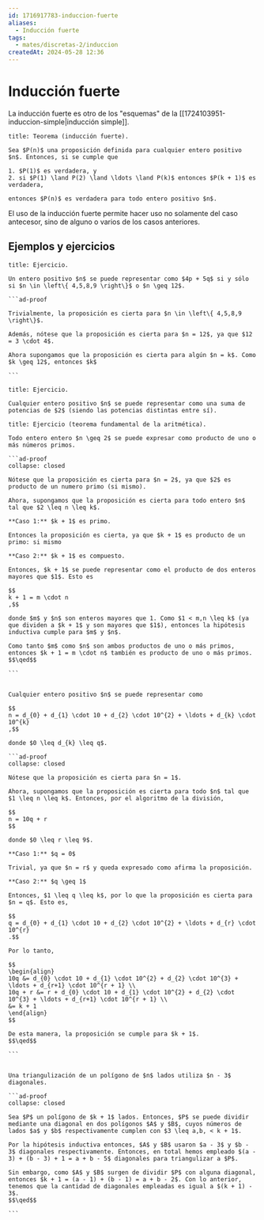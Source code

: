 ```yaml
---
id: 1716917783-induccion-fuerte
aliases:
  - Inducción fuerte
tags:
  - mates/discretas-2/induccion
createdAt: 2024-05-28 12:36
---
```


# Inducción fuerte

La inducción fuerte es otro de los "esquemas" de la [[1724103951-induccion-simple|inducción simple]].

```ad-theorem
title: Teorema (inducción fuerte).

Sea $P(n)$ una proposición definida para cualquier entero positivo $n$. Entonces, si se cumple que

1. $P(1)$ es verdadera, y
2. si $P(1) \land P(2) \land \ldots \land P(k)$ entonces $P(k + 1)$ es verdadera,

entonces $P(n)$ es verdadera para todo entero positivo $n$.

```

El uso de la inducción fuerte permite hacer uso no solamente del caso antecesor, sino de alguno o varios de los casos anteriores.

## Ejemplos y ejercicios

````ad-exercise
title: Ejercicio.

Un entero positivo $n$ se puede representar como $4p + 5q$ si y sólo si $n \in \left\{ 4,5,8,9 \right\}$ o $n \geq 12$.

```ad-proof

Trivialmente, la proposición es cierta para $n \in \left\{ 4,5,8,9 \right\}$.

Además, nótese que la proposición es cierta para $n = 12$, ya que $12 = 3 \cdot 4$.

Ahora supongamos que la proposición es cierta para algún $n = k$. Como $k \geq 12$, entonces $k$ 

```

````

```ad-exercise
title: Ejercicio.

Cualquier entero positivo $n$ se puede representar como una suma de potencias de $2$ (siendo las potencias distintas entre sí).

```

````ad-exercise
title: Ejercicio (teorema fundamental de la aritmética).

Todo entero entero $n \geq 2$ se puede expresar como producto de uno o más números primos.

```ad-proof
collapse: closed

Nótese que la proposición es cierta para $n = 2$, ya que $2$ es producto de un numero primo (si mismo).

Ahora, supongamos que la proposición es cierta para todo entero $n$ tal que $2 \leq n \leq k$.

**Caso 1:** $k + 1$ es primo.

Entonces la proposición es cierta, ya que $k + 1$ es producto de un primo: si mismo

**Caso 2:** $k + 1$ es compuesto.

Entonces, $k + 1$ se puede representar como el producto de dos enteros mayores que $1$. Esto es

$$
k + 1 = m \cdot n
,$$

donde $m$ y $n$ son enteros mayores que 1. Como $1 < m,n \leq k$ (ya que dividen a $k + 1$ y son mayores que $1$), entonces la hipótesis inductiva cumple para $m$ y $n$.

Como tanto $m$ como $n$ son ambos productos de uno o más primos, entonces $k + 1 = m \cdot n$ también es producto de uno o más primos.
$$\qed$$

```

````

````ad-exercise

Cualquier entero positivo $n$ se puede representar como

$$
n = d_{0} + d_{1} \cdot 10 + d_{2} \cdot 10^{2} + \ldots + d_{k} \cdot 10^{k}
,$$

donde $0 \leq d_{k} \leq q$.

```ad-proof
collapse: closed

Nótese que la proposición es cierta para $n = 1$.

Ahora, supongamos que la proposición es cierta para todo $n$ tal que $1 \leq n \leq k$. Entonces, por el algoritmo de la división,

$$
n = 10q + r
$$

donde $0 \leq r \leq 9$.

**Caso 1:** $q = 0$

Trivial, ya que $n = r$ y queda expresado como afirma la proposición.

**Caso 2:** $q \geq 1$

Entonces, $1 \leq q \leq k$, por lo que la proposición es cierta para $n = q$. Esto es,

$$
q = d_{0} + d_{1} \cdot 10 + d_{2} \cdot 10^{2} + \ldots + d_{r} \cdot 10^{r}
.$$

Por lo tanto,

$$
\begin{align}
10q &= d_{0} \cdot 10 + d_{1} \cdot 10^{2} + d_{2} \cdot 10^{3} + \ldots + d_{r+1} \cdot 10^{r + 1} \\
10q + r &= r + d_{0} \cdot 10 + d_{1} \cdot 10^{2} + d_{2} \cdot 10^{3} + \ldots + d_{r+1} \cdot 10^{r + 1} \\
&= k + 1
\end{align}
$$

De esta manera, la proposición se cumple para $k + 1$.
$$\qed$$

```

````

````ad-exercise

Una triangulización de un polígono de $n$ lados utiliza $n - 3$ diagonales.

```ad-proof
collapse: closed

Sea $P$ un polígono de $k + 1$ lados. Entonces, $P$ se puede dividir mediante una diagonal en dos polígonos $A$ y $B$, cuyos números de lados $a$ y $b$ respectivamente cumplen con $3 \leq a,b, < k + 1$.

Por la hipótesis inductiva entonces, $A$ y $B$ usaron $a - 3$ y $b - 3$ diagonales respectivamente. Entonces, en total hemos empleado $(a - 3) + (b - 3) + 1 = a + b - 5$ diagonales para triangulizar a $P$.

Sin embargo, como $A$ y $B$ surgen de dividir $P$ con alguna diagonal, entonces $k + 1 = (a - 1) + (b - 1) = a + b - 2$. Con lo anterior, tenemos que la cantidad de diagonales empleadas es igual a $(k + 1) - 3$.
$$\qed$$

```

````
